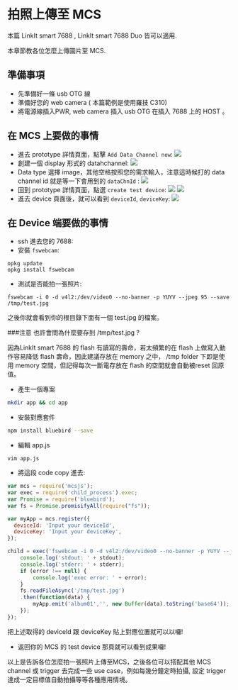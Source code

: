 # 拍照上傳至 MCS

本篇 LinkIt smart 7688 , LinkIt smart 7688 Duo 皆可以適用.

本章節教各位怎麼上傳圖片至 MCS.

## 準備事項

* 先準備好一條 usb OTG 線
* 準備好您的 web camera ( 本篇範例是使用羅技 C310)
* 將電源線插入PWR, web camera 插入 usb OTG 在插入 7688 上的 HOST 。

## 在 MCS 上要做的事情

* 進去 prototype 詳情頁面，點擊 `Add Data Channel now`:
![](imagedisplay01.png)
* 創建一個 display 形式的 datahchannel:
![](imagedisplay02.png)
* Data type 選擇 image，其他空格按照您的需求輸入，注意這時候打的 data channel id 就是等一下會用到的 `dataChnId` :
![](imagedisplay03.png)
* 回到 prototype 詳情頁面，點選 `create test device`:
![](imagedisplay04.png)
![](imagedisplay05.png)
* 進去 device 頁面後，就可以看到 `deviceId`, `deviceKey`:
![](imagedisplay06.png)


## 在 Device 端要做的事情

* ssh 進去您的 7688:
* 安裝 `fswebcam`:

```
opkg update
opkg install fswebcam
```
* 測試是否能拍一張照片:

```
fswebcam -i 0 -d v4l2:/dev/video0 --no-banner -p YUYV --jpeg 95 --save /tmp/test.jpg
```
之後你就會看到你的根目錄下面有一個 test.jpg 的檔案。

###注意
也許會問為什麼要存到 /tmp/test.jpg ? 

因為LinkIt smart 7688 的 flash 有讀寫的壽命，若太頻繁的在 flash 上做寫入動作容易降低 flash 壽命，因此建議存放在 memory 之中， /tmp folder 下即是使用 memory 空間，但記得每次一斷電存放在 flash 的空間就會自動被reset 回原值。

* 產生一個專案
 
``` bash
mkdir app && cd app
```
* 安裝對應套件 

``` bash
npm install bluebird --save
```
* 編輯 app.js

```
vim app.js
```

* 將這段 code copy 進去:

``` js
var mcs = require('mcsjs');
var exec = require('child_process').exec;
var Promise = require('bluebird');
var fs = Promise.promisifyAll(require("fs"));

var myApp = mcs.register({
  deviceId: 'Input your deviceId',
  deviceKey: 'Input your deviceKey',
});

child = exec('fswebcam -i 0 -d v4l2:/dev/video0 --no-banner -p YUYV --jpeg 95 --save /tmp/test.jpg', function (error, stdout, stderr) {
    console.log('stdout: ' + stdout);
    console.log('stderr: ' + stderr);
    if (error !== null) {
        console.log('exec error: ' + error);
    }
    fs.readFileAsync('/tmp/test.jpg')
    .then(function(data) {
        myApp.emit('album01','', new Buffer(data).toString('base64'));
    });
});

```
把上述取得的 deviceId 跟 deviceKey 貼上對應位置就可以以囉!

* 返回你的 MCS 的 test device 那頁就可以看到成果囉!

以上是告訴各位怎麼拍一張照片上傳至MCS，之後各位可以搭配其他 MCS channel 或 trigger 去完成一些 use case，例如每幾分鐘定時拍攝, 設定 trigger 達成一定目標值自動拍攝等等各種應用情境。